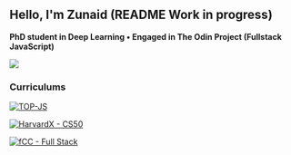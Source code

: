 ## Hello, I'm Zunaid (README Work in progress)
**PhD student in Deep Learning • Engaged in The Odin Project (Fullstack JavaScript)**

![](https://komarev.com/ghpvc/?username=zunaid-hassan&style=pixel)
<!--
**zunaid-hassan/zunaid-hassan** is a ✨ _special_ ✨ repository because its `README.md` (this file) appears on your GitHub profile.

Here are some ideas to get you started:

- 🔭 I’m currently working on ...
- 🌱 I’m currently learning ...
- 👯 I’m looking to collaborate on ...
- 🤔 I’m looking for help with ...
- 💬 Ask me about ...
- 📫 How to reach me: ...
- 😄 Pronouns: ...
- ⚡ Fun fact: ...
-->

### Curriculums
[![TOP-JS](https://img.shields.io/badge/The%20Odin%20Project%20-%20Full%20Stack%20JavaScript-gold?style=for-the-badge&logo=theodinproject&logoColor=white)](https://www.theodinproject.com/)

[![HarvardX - CS50](https://img.shields.io/badge/HarvardX-CS50-A51C30?style=for-the-badge)](https://cs50.harvard.edu/x/)

[![fCC - Full Stack](https://img.shields.io/badge/freeCodeCamp-Full%20Stack%20Developer-0a0a23?style=for-the-badge&logo=freecodecamp&logoColor=white)](https://www.freecodecamp.org/learn/full-stack-developer/)




